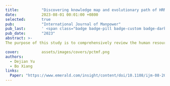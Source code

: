 ```yaml
---
title:          "Discovering knowledge map and evolutionary path of HRM and ER: using the STM combined with Word2vec"
date:           2023-08-01 00:01:00 +0800
selected:       true
pub:            "International Journal of Manpower"
pub_last:       ' <span class="badge badge-pill badge-custom badge-dark">Journal</span>'
pub_date:       "2023"
abstract: >- 
The purpose of this study is to comprehensively review the human resource management (HRM) and employment relations (ERs) field and explore the knowledge map, knowledge evolution trends and paths and paradigm shifts within this field. The Structural Topic Model in combination with Word2vec is proposed and applied in this work. First, this paper detects and interprets the research topics by reviewing 23,786 papers from 29 important journals in this field from 1990 to 2021. Then, this research explores popularity trends by aggregating topic proportions from a temporal perspective. Finally, this work explores the research topic evolution from the semantic perspective. This paper obtains the following findings. (1) Sixteen research topics are identified, which provide the basic research overview of the whole field. (2) The changes in topic popularity over time map the tendency for employee benefits to be valued. (3) The evolutionary trajectories of temporal local topics are provided, which reflect the mechanisms of the paradigm and ideological migration and fusion. This work adopts state-of-the-art textual as well as semantic mining techniques to establish a comprehensive knowledge map for HRM and ER research. Furthermore, these results uniquely demonstrate the pluralistic ideological orientation at the social level is gradually integrated into more micro levels, such as enterprises and individuals. These are the contents that were mentioned from previous studies by scholars, but not meticulously verified and interpreted.

cover:          assets/images/covers/pctmf.png
authors:
  - Dejian Yu
  - Bo Xiang
links:
  Paper: "https://www.emerald.com/insight/content/doi/10.1108/ijm-08-2022-0353/full/html"
---
```

